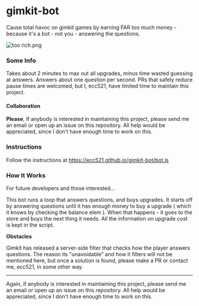 # gimkit-bot
Cause total havoc on gimkit games by earning FAR too much money - because it's a bot - not you - answering the questions.

![too rich.png](https://ecc521.github.io/gimkit-bot/too%20rich.png "I'm way too rich")


### Some Info
Takes about 2 minutes to max out all upgrades, minus time wasted guessing at answers. Answers about one question per second. PRs that safely reduce pause times are welcomed, but I, ecc521, have limited time to maintain this project.
#### Collaboration 
**Please**, If anybody is interested in maintaining this project, please send me an email or open up an issue on this repository. All help would be appreciated, since I don't have enough time to work on this.

### Instructions

Follow the instructions at https://ecc521.github.io/gimkit-bot/bot.js

### How It Works
For future developers and those interested...

This bot runs a loop that answers questions, and buys upgrades. It starts off by answering questions until it has enough money to buy a upgrade ( which it knows by checking the balance elem ). When that happens - it goes to the store and buys the next thing it needs. All the information on upgrade cost is kept in the script. 

**Obstacles**

Gimkit has released a server-side filter that checks how the player answers questions. The reason its "unavoidable" and how it filters will not be mentioned here, but once a solution is found, please make a PR or contact me, ecc521, in some other way. 

<hr>

Again, if anybody is interested in maintaining this project, please send me an email or open up an issue on this repository. All help would be appreciated, since I don't have enough time to work on this.


